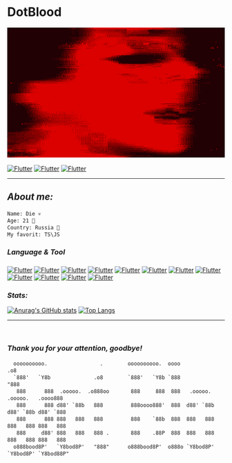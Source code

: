 # <cnter> DotBlood </center>

[<img alt="Header" height="300" src="https://raw.githubusercontent.com/DotBlood/DotBlood/349a36902bf82af24e9185bfcdb3de7b8d651f6f/assets/img/2.gif" width="1000"/>](#)

[![Flutter](https://img.shields.io/badge/Home-a40900)](https://github.com/DotBlood) [![Flutter](https://img.shields.io/badge/Works-a40900)](https://github.com/DotBlood?tab=repositories) [![Flutter](https://img.shields.io/badge/MyWeb-a40900)](#)

----

## **_About me:_**
```
Name: Die 💀
Age: 21 👾
Country: Russia 🌆
My favorit: TS\JS
```


### **_Language & Tool_**
#####
[![Flutter](https://img.shields.io/badge/Python-a40900?style=for-the-badge&logo=Python)](#)
[![Flutter](https://img.shields.io/badge/Node.js-a40900?style=for-the-badge&logo=Node.js)](#)
[![Flutter](https://img.shields.io/badge/JavaScript-a40900?style=for-the-badge&logo=JavaScript)](#)
[![Flutter](https://img.shields.io/badge/TypeScript-a40900?style=for-the-badge&logo=TypeScript)](#)
[![Flutter](https://img.shields.io/badge/C%2B%2B-a40900?style=for-the-badge&logo=C%2B%2B)](#) 
[![Flutter](https://img.shields.io/badge/C%23-a40900?style=for-the-badge&logo=dotnet)](#)
[![Flutter](https://img.shields.io/badge/Java-a40900?style=for-the-badge&logo=Oracle)](#) 
[![Flutter](https://img.shields.io/badge/Express-a40900?style=for-the-badge&logo=express)](#)
[![Flutter](https://img.shields.io/badge/MongoDB-a40900?style=for-the-badge&logo=mongodb)](#)
[![Flutter](https://img.shields.io/badge/sqlite-a40900?style=for-the-badge&logo=sqlite)](#)
[![Flutter](https://img.shields.io/badge/MySQL-a40900?style=for-the-badge&logo=Mysql)](#)
[![Flutter](https://img.shields.io/badge/Postgres-a40900?style=for-the-badge&logo=Postgresql)](#)

### **_Stats:_**
[![Anurag's GitHub stats](https://github-readme-stats.vercel.app/api?username=DotBlood)](https://github.com/DotBlood)
[![Top Langs](https://github-readme-stats.vercel.app/api/top-langs/?username=DotBlood)](https://github.com/DotBlood)


---
<br/>

### **_Thank you for your attention, goodbye!_**
``` color.red
  oooooooooo.                 .        oooooooooo.  oooo                            .o8  
  `888'   `Y8b              .o8        `888'   `Y8b `888                           "888  
   888      888  .ooooo.  .o888oo       888     888  888   .ooooo.   .ooooo.   .oooo888  
   888      888 d88' `88b   888         888oooo888'  888  d88' `88b d88' `88b d88' `888  
   888      888 888   888   888         888    `88b  888  888   888 888   888 888   888  
   888     d88' 888   888   888 .       888    .88P  888  888   888 888   888 888   888  
  o888bood8P'   `Y8bod8P'   "888"      o888bood8P'  o888o `Y8bod8P' `Y8bod8P' `Y8bod88P"                              
```
